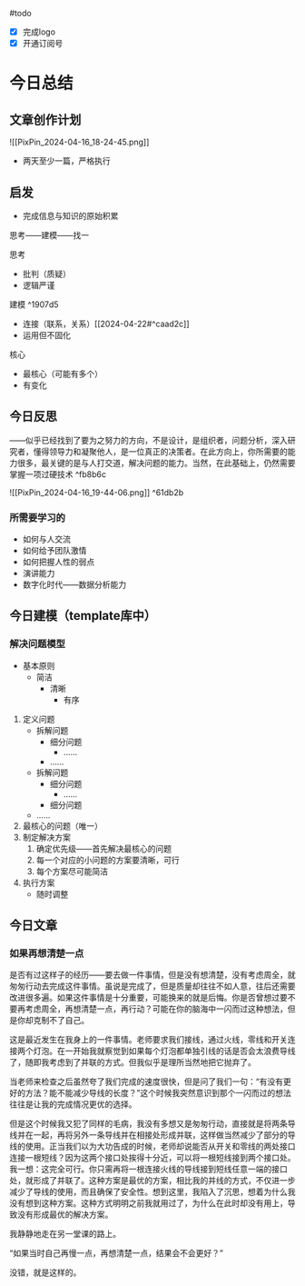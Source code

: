 #todo 

- [x] 完成logo
- [x] 开通订阅号

# 今日总结
## 文章创作计划 

![[PixPin_2024-04-16_18-24-45.png]]
- 两天至少一篇，严格执行

## 启发

- 完成信息与知识的原始积累

思考——建模——找一

思考
- 批判（质疑）
- 逻辑严谨

建模 ^1907d5
- 连接（联系，关系）[[2024-04-22#^caad2c]]   
- 运用但不固化

核心
- 最核心（可能有多个）
- 有变化

## 今日反思

——似乎已经找到了要为之努力的方向，不是设计，是组织者，问题分析，深入研究者，懂得领导力和凝聚他人，是一位真正的决策者。在此方向上，你所需要的能力很多，最关键的是与人打交道，解决问题的能力。当然，在此基础上，仍然需要掌握一项过硬技术 ^fb8b6c

![[PixPin_2024-04-16_19-44-06.png]] ^61db2b
### 所需要学习的
- 如何与人交流
- 如何给予团队激情
- 如何把握人性的弱点
- 演讲能力
- 数字化时代——数据分析能力

## 今日建模（template库中）

### 解决问题模型

- 基本原则
	- 简洁
		- 清晰
			- 有序
	
1. 定义问题
	- 拆解问题
		- 细分问题
			- ……
		- ……
	- 拆解问题
		- 细分问题
			- ……
		- 细分问题
	- ……
2. 最核心的问题（唯一）
3. 制定解决方案
	1. 确定优先级——首先解决最核心的问题
	2. 每一个对应的小问题的方案要清晰，可行
	3. 每个方案尽可能简洁
4. 执行方案
	- 随时调整

## 今日文章

### 如果再想清楚一点

是否有过这样子的经历——要去做一件事情，但是没有想清楚，没有考虑周全，就匆匆行动去完成这件事情。虽说是完成了，但是质量却往往不如人意，往后还需要改进很多遍。如果这件事情是十分重要，可能换来的就是后悔。你是否曾想过要不要再考虑周全，再想清楚一点，再行动？可能在你的脑海中一闪而过这种想法，但是你却克制不了自己。

这是最近发生在我身上的一件事情。老师要求我们接线，通过火线，零线和开关连接两个灯泡。在一开始我就察觉到如果每个灯泡都单独引线的话是否会太浪费导线了，随即我考虑到了并联的方式。但我似乎是理所当然地把它抛弃了。

当老师来检查之后虽然夸了我们完成的速度很快，但是问了我们一句：“有没有更好的方法？能不能减少导线的长度？”这个时候我突然意识到那个一闪而过的想法往往是让我的完成情况更优的选择。

但是这个时候我又犯了同样的毛病，我没有多想又是匆匆行动，直接就是将两条导线并在一起，再将另外一条导线并在相接处形成并联，这样做当然减少了部分的导线的使用。正当我们以为大功告成的时候，老师却说能否从开关和零线的两处接口连接一根短线？因为这两个接口处挨得十分近，可以将一根短线接到两个接口处。我一想：这完全可行。你只需再将一根连接火线的导线接到短线任意一端的接口处，就形成了并联了。这种方案是最优的方案，相比我的并线的方式，不仅进一步减少了导线的使用，而且确保了安全性。想到这里，我陷入了沉思，想着为什么我没有想到这种方案。这种方式明明之前我就用过了，为什么在此时却没有用上，导致没有形成最优的解决方案。

我静静地走在另一堂课的路上。

“如果当时自己再慢一点，再想清楚一点，结果会不会更好？”

没错，就是这样的。
